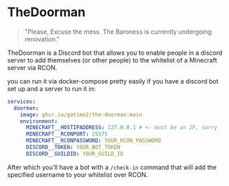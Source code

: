 # TheDoorman

> "Please, Excuse the mess. The Baroness is currently undergoing renovation."

TheDoorman is a Discord bot that allows you to enable people in a discord server to add themselves (or other people) to the whitelist of a Minecraft server via RCON.

you can run it via docker-compose pretty easily if you have a discord bot set up and a server to run it in:
```yaml
services:
  doorman:
    image: ghcr.io/gotimo2/the-doorman:main
    environment:
      MINECRAFT__HOSTIPADDRESS: 127.0.0.1 # <- must be an IP, sorry
      MINECRAFT__RCONPORT: 25575
      MINECRAFT__RCONPASSWORD: YOUR_RCON_PASSWORD
      DISCORD__TOKEN: YOUR_BOT_TOKEN
      DISCORD__GUILDID: YOUR_GUILD_ID
```

After which you'll have a bot with a `/check-in` command that will add the specified username to your whitelist over RCON.

